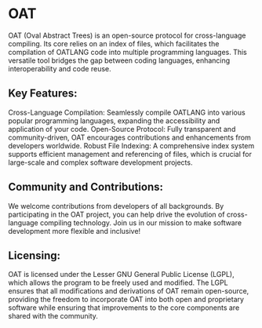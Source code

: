 # OAT
OAT (Oval Abstract Trees) is an open-source protocol for cross-language compiling. Its core relies on an index of files, which facilitates the compilation of OATLANG code into multiple programming languages. This versatile tool bridges the gap between coding languages, enhancing interoperability and code reuse.

## Key Features:
Cross-Language Compilation: Seamlessly compile OATLANG into various popular programming languages, expanding the accessibility and application of your code.
Open-Source Protocol: Fully transparent and community-driven, OAT encourages contributions and enhancements from developers worldwide.
Robust File Indexing: A comprehensive index system supports efficient management and referencing of files, which is crucial for large-scale and complex software development projects.

## Community and Contributions:
We welcome contributions from developers of all backgrounds. By participating in the OAT project, you can help drive the evolution of cross-language compiling technology. Join us in our mission to make software development more flexible and inclusive!

## Licensing:
OAT is licensed under the Lesser GNU General Public License (LGPL), which allows the program to be freely used and modified. The LGPL ensures that all modifications and derivations of OAT remain open-source, providing the freedom to incorporate OAT into both open and proprietary software while ensuring that improvements to the core components are shared with the community.
